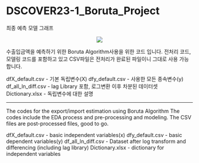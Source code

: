 # DSCOVER23-1_Boruta_Project
최종 예측 모델 그래프
<p align="center">
  <img src="https://github.com/Cydonianknights/DSCOVER23-1_Boruta_Project/assets/119958069/d03e639e-f252-45f5-b548-cb18a0e525a1">
</p>


수출입금액을 예측하기 위한 Boruta Algorithm사용을 위한 코드 입니다.
전처리 코드, 모델링 코드를 포함하고 있고 CSV파일은 전처리가 완료된 파일이니 그대로 사용 가능합니다.

dfX_default.csv - 기본 독립변수(X)
dfy_default.csv - 사용한 모든 종속변수(y)
df_all_ln_diff.csv - lag Library 포함, 로그변환 이후 차분된 데이터셋
Dictionary.xlsx - 독립변수에 대한 설명


------------------------------------------------------------------------------
The codes for the export/import estimation using Boruta Algorithm
The codes include the EDA process and pre-processing and modeling. The CSV files are post-processed files, good to go.

dfX_default.csv - basic independent variables(x)
dfy_default.csv - basic dependent variables(y)
df_all_ln_diff.csv - Dataset after log transform and differencing (including lag library)
Dictionary.xlsx - dictionary for independent variables 
